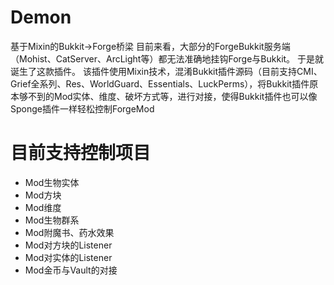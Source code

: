 # Demon
基于Mixin的Bukkit->Forge桥梁
目前来看，大部分的ForgeBukkit服务端（Mohist、CatServer、ArcLight等）都无法准确地挂钩Forge与Bukkit。
于是就诞生了这款插件。
该插件使用Mixin技术，混淆Bukkit插件源码（目前支持CMI、Grief全系列、Res、WorldGuard、Essentials、LuckPerms），将Bukkit插件原本够不到的Mod实体、维度、破坏方式等，进行对接，使得Bukkit插件也可以像Sponge插件一样轻松控制ForgeMod

# 目前支持控制项目
- Mod生物实体
- Mod方块
- Mod维度
- Mod生物群系
- Mod附魔书、药水效果
- Mod对方块的Listener
- Mod对实体的Listener
- Mod金币与Vault的对接
